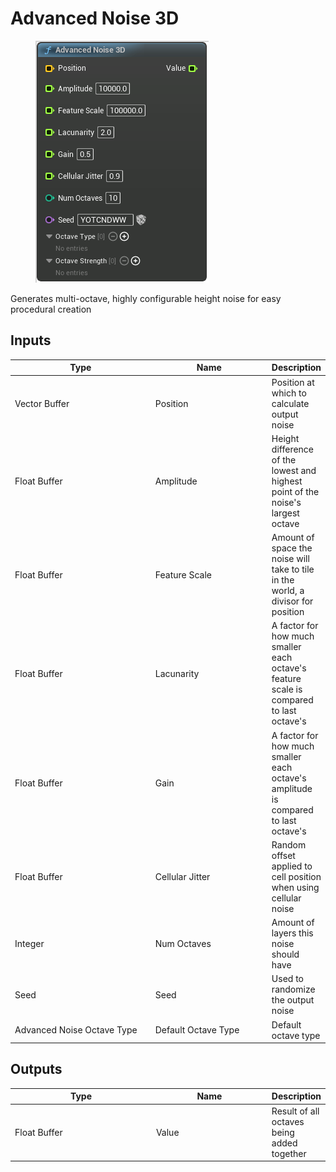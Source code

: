 # Advanced Noise 3D

<div align="left" data-full-width="false">

<figure><img src="Advanced_Noise_3D.png" alt=""><figcaption></figcaption></figure>

</div>

Generates multi-octave, highly configurable height noise for easy procedural creation

## Inputs

<table>
<thead><tr><th width="250">Type</th><th width="200">Name</th><th>Description</th></tr></thead>
<tbody>
<tr><td>Vector Buffer</td><td>Position</td><td>Position at which to calculate output noise</td></tr>
<tr><td>Float Buffer</td><td>Amplitude</td><td>Height difference of the lowest and highest point of the noise's largest octave</td></tr>
<tr><td>Float Buffer</td><td>Feature Scale</td><td>Amount of space the noise will take to tile in the world, a divisor for position</td></tr>
<tr><td>Float Buffer</td><td>Lacunarity</td><td>A factor for how much smaller each octave's feature scale is compared to last octave's</td></tr>
<tr><td>Float Buffer</td><td>Gain</td><td>A factor for how much smaller each octave's amplitude is compared to last octave's</td></tr>
<tr><td>Float Buffer</td><td>Cellular Jitter</td><td>Random offset applied to cell position when using cellular noise</td></tr>
<tr><td>Integer</td><td>Num Octaves</td><td>Amount of layers this noise should have</td></tr>
<tr><td>Seed</td><td>Seed</td><td>Used to randomize the output noise</td></tr>
<tr><td>Advanced Noise Octave Type</td><td>Default Octave Type</td><td>Default octave type</td></tr>
</tbody>
</table>

## Outputs

<table>
<thead><tr><th width="250">Type</th><th width="200">Name</th><th>Description</th></tr></thead>
<tbody>
<tr><td>Float Buffer</td><td>Value</td><td>Result of all octaves being added together</td></tr>
</tbody>
</table>